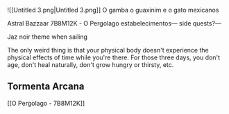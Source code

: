 ![[Untitled 3.png|Untitled 3.png]]
O gamba o guaxinim e o gato mexicanos
  
Astral Bazzaar 7B8M12K - O Pergolago
estabelecimentos—
side quests?—
  
Jaz noir theme when sailing
  
The only weird thing is that your physical body doesn't experience the physical effects of time while you're there. For those three days, you don't age, don't heal naturally, don't grow hungry or thirsty, etc.
  
## Tormenta Arcana
  
  
[[O Pergolago - 7B8M12K]]